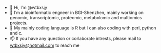 - 👋 Hi, I’m @wtbxsjy
- 👀 I’m a bioinformatic engneer in BGI-Shenzhen, mainly working on genomic, transcriptomic, proteomic, metabolomic and multiomics projects.
- 🌱 My mainly coding language is R but I can also coding with perl, python and c.
- 📫 If you have any question or corlaborate intrests, please mail to wtbxsjy@hotmail.com to reach me

<!---
wtbxsjy/wtbxsjy is a ✨ special ✨ repository because its `README.md` (this file) appears on your GitHub profile.
You can click the Preview link to take a look at your changes.
--->
